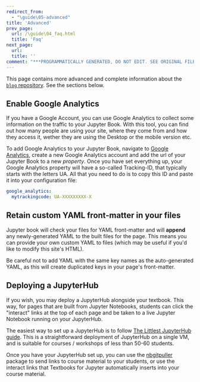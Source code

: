 ```yaml
---
redirect_from:
  - "\guide\05-advanced"
title: 'Advanced'
prev_page:
  url: /\guide\04_faq.html
  title: 'Faq'
next_page:
  url: 
  title: ''
comment: "***PROGRAMMATICALLY GENERATED, DO NOT EDIT. SEE ORIGINAL FILES IN /content***"
---
```

This page contains more advanced and complete information about the
[`blog` repository](https://github.com/jupyter/blog). See the sections below.

## Enable Google Analytics

If you have a Google Account, you can use Google Analytics to collect some 
information on the traffic to your Jupyter Book. With this tool, you can find 
out how many people are using your site, where they come from and how they 
access it, wether they are using the Desktop or the mobile version etc. 

To add Google Analytics to your Jupyter Book, navigate to 
[Google Analytics](https://analytics.google.com/analytics/web/), create a new 
Google Analytics account and add the url of your Jupyter Book to a new 
*property*. Once you have set everything up, your Google Analytics property 
will have a so-called Tracking-ID, that typically starts with the letters UA. 
All that you need to do is to copy this ID and paste it into your 
configuration file:

```yaml
google_analytics:
  mytrackingcode: UA-XXXXXXXXX-X
```

## Retain custom YAML front-matter in your files

Jupyter book will check your files for YAML front-matter and will **append**
any newly-generated YAML to the built files for the page. This means you
can provide your own custom YAML to files (which may be useful if you'd like
to modify this site's HTML).

Be careful not to add YAML with the same key names as the auto-generated YAML, as
this will create duplicated keys in your page's front-matter.


## Deploying a JupyterHub

If you wish, you may deploy a JupyterHub alongside your textbook. This way, for pages that are built from
Jupyter Notebooks, students can click the "interact" links
at the top of each page and be taken to a live Jupyter Notebook running on your JupyterHub.

The easiest way to set up a JupyterHub is to follow [The Littlest JupyterHub guide](https://the-littlest-jupyterhub.readthedocs.io/en/latest/index.html).
This is a straightforward deployment of JupyterHub on a single VM, and is suitable for
courses / workshops of less than 50-60 students.

Once you have your JupyterHub set up, you can use the [nbgitpuller](https://github.com/data-8/nbgitpuller)
package to send links to course material to your students, or use the interact links that Textbooks for Jupyter
automatically inserts into your course material.
